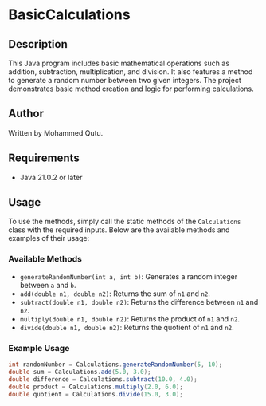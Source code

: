 # BasicCalculations

## Description
This Java program includes basic mathematical operations such as addition, subtraction, multiplication, and division. It also features a method to generate a random number between two given integers. The project demonstrates basic method creation and logic for performing calculations.

## Author
Written by Mohammed Qutu.

## Requirements
- Java 21.0.2 or later

## Usage
To use the methods, simply call the static methods of the `Calculations` class with the required inputs. Below are the available methods and examples of their usage:

### Available Methods
- `generateRandomNumber(int a, int b)`: Generates a random integer between `a` and `b`.
- `add(double n1, double n2)`: Returns the sum of `n1` and `n2`.
- `subtract(double n1, double n2)`: Returns the difference between `n1` and `n2`.
- `multiply(double n1, double n2)`: Returns the product of `n1` and `n2`.
- `divide(double n1, double n2)`: Returns the quotient of `n1` and `n2`.

### Example Usage
```java
int randomNumber = Calculations.generateRandomNumber(5, 10);
double sum = Calculations.add(5.0, 3.0);
double difference = Calculations.subtract(10.0, 4.0);
double product = Calculations.multiply(2.0, 6.0);
double quotient = Calculations.divide(15.0, 3.0);
